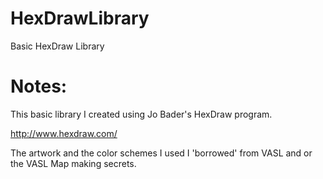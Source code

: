 HexDrawLibrary
==============

Basic HexDraw Library

Notes:
==============
This basic library I created using Jo Bader's HexDraw program.

http://www.hexdraw.com/

The artwork and the color schemes I used I 'borrowed' from VASL and or the VASL Map making secrets.

